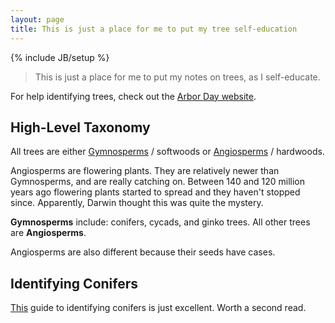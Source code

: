 ```yaml
---
layout: page
title: This is just a place for me to put my tree self-education
---
```

{% include JB/setup %}

> This is just a place for me to put my notes on trees, as I self-educate.

For help identifying trees, check out the <a href="https://www.arborday.org/trees/whattree/whatTree.cfm">Arbor Day website</a>.


<h2>High-Level Taxonomy</h2>

All trees are either [Gymnosperms](https://en.wikipedia.org/wiki/Gymnosperm) / softwoods or [Angiosperms](https://en.wikipedia.org/wiki/Flowering_plant) / hardwoods.

Angiosperms are flowering plants. They are relatively newer than Gymnosperms, and are really catching on. Between 140 and 120 million years ago flowering plants started to spread and they haven't stopped since.  Apparently, Darwin thought this was quite the mystery.

<b>Gymnosperms</b> include: conifers, cycads, and ginko trees. All other trees are <b>Angiosperms</b>.

Angiosperms are also different because their seeds have cases.


<h2>Identifying Conifers</h2>

[This](https://leafyplace.com/identifying-conifers-pine-fir-spruce/) guide to identifying conifers is just excellent. Worth a second read.
